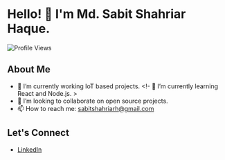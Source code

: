 # Hello! 👋 I'm Md. Sabit Shahriar Haque.

![Profile Views](https://komarev.com/ghpvc/?username=sabyte&color=brightgreen)



## About Me
- 🔭 I’m currently working IoT based projects.
<!- 🌱 I’m currently learning React and Node.js. >
- 👯 I’m looking to collaborate on open source projects.
- 📫 How to reach me: [sabitshahriarh@gmail.com](sabitshahriarh@gmail.com)


## Let's Connect
- [LinkedIn](https://www.linkedin.com/in/sabitshahriarhaque/)

